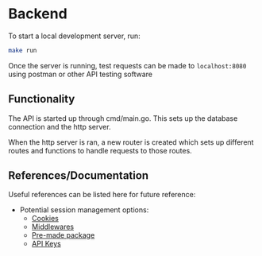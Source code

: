 # Backend

To start a local development server, run:

```bash
make run
```

Once the server is running, test requests can be made to `localhost:8080` using postman or other API testing software

## Functionality

The API is started up through cmd/main.go. This sets up the database connection and the http server.

When the http server is ran, a new router is created which sets up different routes and functions to handle requests to those routes.

## References/Documentation

Useful references can be listed here for future reference:

* Potential session management options:
  * [Cookies](https://astaxie.gitbooks.io/build-web-application-with-golang/content/en/06.2.html)
  * [Middlewares](https://medium.com/@fasgolangdev/how-to-create-a-secure-authentication-api-in-golang-using-middlewares-6988632ddfd3)
  * [Pre-made package](https://github.com/alexedwards/scs)
  * [API Keys](https://dev.to/caiorcferreira/implementing-a-safe-and-sound-api-key-authorization-middleware-in-go-3g2c)
